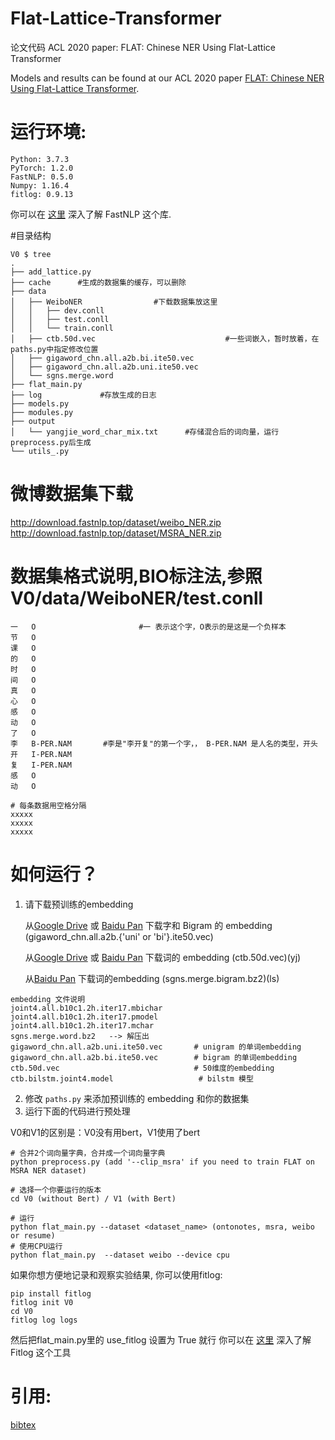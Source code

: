 # Flat-Lattice-Transformer
论文代码  ACL 2020 paper: FLAT: Chinese NER Using Flat-Lattice Transformer

Models and results can be found at our ACL 2020 paper [FLAT: Chinese NER Using Flat-Lattice Transformer](https://arxiv.org/pdf/2004.11795.pdf).


# 运行环境:

```
Python: 3.7.3
PyTorch: 1.2.0
FastNLP: 0.5.0
Numpy: 1.16.4
fitlog: 0.9.13
```
你可以在 [这里](https://fastnlp.readthedocs.io/zh/latest/) 深入了解 FastNLP 这个库.

#目录结构
```buildoutcfg
V0 $ tree
.
├── add_lattice.py
├── cache      #生成的数据集的缓存，可以删除
├── data
│   ├── WeiboNER                #下载数据集放这里
│   │   ├── dev.conll
│   │   ├── test.conll
│   │   └── train.conll
│   ├── ctb.50d.vec                             #一些词嵌入，暂时放着，在paths.py中指定修改位置
│   ├── gigaword_chn.all.a2b.bi.ite50.vec
│   ├── gigaword_chn.all.a2b.uni.ite50.vec
│   └── sgns.merge.word
├── flat_main.py
├── log             #存放生成的日志
├── models.py
├── modules.py
├── output
│   └── yangjie_word_char_mix.txt      #存储混合后的词向量，运行preprocess.py后生成
└── utils_.py

```

# 微博数据集下载
http://download.fastnlp.top/dataset/weibo_NER.zip
http://download.fastnlp.top/dataset/MSRA_NER.zip

# 数据集格式说明,BIO标注法,参照V0/data/WeiboNER/test.conll
```buildoutcfg
一	O                       #一 表示这个字，O表示的是这是一个负样本
节	O
课	O
的	O
时	O
间	O
真	O
心	O
感	O
动	O
了	O
李	B-PER.NAM       #李是"李开复"的第一个字，， B-PER.NAM 是人名的类型，开头
开	I-PER.NAM
复	I-PER.NAM
感	O
动	O                   

# 每条数据用空格分隔
xxxxx
xxxxx
xxxxx
```

如何运行？
====
1. 请下载预训练的embedding

      从[Google Drive](https://drive.google.com/file/d/1_Zlf0OAZKVdydk7loUpkzD2KPEotUE8u/view?usp=sharing) 或 [Baidu Pan](https://pan.baidu.com/s/1pLO6T9D) 下载字和 Bigram 的 embedding (gigaword_chn.all.a2b.{'uni' or 'bi'}.ite50.vec) 

      从[Google Drive](https://drive.google.com/file/d/1K_lG3FlXTgOOf8aQ4brR9g3R40qi1Chv/view?usp=sharing) 或 [Baidu Pan](https://pan.baidu.com/s/1pLO6T9D) 下载词的 embedding (ctb.50d.vec)(yj)
      
      从[Baidu Pan](https://pan.baidu.com/s/1luy-GlTdqqvJ3j-A4FcIOw) 下载词的embedding (sgns.merge.bigram.bz2)(ls)

```buildoutcfg
embedding 文件说明
joint4.all.b10c1.2h.iter17.mbichar
joint4.all.b10c1.2h.iter17.pmodel       
joint4.all.b10c1.2h.iter17.mchar
sgns.merge.word.bz2   --> 解压出
gigaword_chn.all.a2b.uni.ite50.vec       # unigram 的单词embedding
gigaword_chn.all.a2b.bi.ite50.vec        # bigram 的单词embedding
ctb.50d.vec                              # 50维度的embedding
ctb.bilstm.joint4.model                   # bilstm 模型
```

2. 修改 `paths.py` 来添加预训练的 embedding 和你的数据集
3. 运行下面的代码进行预处理

V0和V1的区别是：V0没有用bert，V1使用了bert
```
# 合并2个词向量字典，合并成一个词向量字典
python preprocess.py (add '--clip_msra' if you need to train FLAT on MSRA NER dataset)

# 选择一个你要运行的版本
cd V0 (without Bert) / V1 (with Bert)

# 运行
python flat_main.py --dataset <dataset_name> (ontonotes, msra, weibo or resume)
# 使用CPU运行
python flat_main.py  --dataset weibo --device cpu
```

如果你想方便地记录和观察实验结果, 你可以使用fitlog:
```
pip install fitlog
fitlog init V0
cd V0
fitlog log logs
```
然后把flat_main.py里的 use_fitlog 设置为 True 就行
你可以在 [这里](https://fitlog.readthedocs.io/zh/latest/) 深入了解 Fitlog 这个工具


引用: 
========
[bibtex](https://www.aclweb.org/anthology/2020.acl-main.611.bib)

